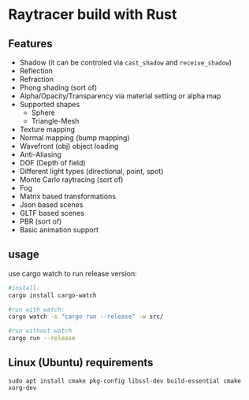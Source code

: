 # Raytracer build with Rust

## Features
* Shadow (it can be controled via `cast_shadow` and `receive_shadow`)
* Reflection
* Refraction
* Phong shading (sort of)
* Alpha/Opacity/Transparency via material setting or alpha map
* Supported shapes
  * Sphere
  * Triangle-Mesh
* Texture mapping
* Normal mapping (bump mapping)
* Wavefront (obj) object loading
* Anti-Aliasing
* DOF (Depth of field)
* Different light types (directional, point, spot)
* Monte Carlo raytracing (sort of)
* Fog
* Matrix based transformations
* Json based scenes
* GLTF based scenes
* PBR (sort of)
* Basic animation support

## usage
use cargo watch to run release version:
```bash
#install:
cargo install cargo-watch

#run with watch:
cargo watch -s "cargo run --release" -w src/

#run without watch
cargo run --release
```

## Linux (Ubuntu) requirements
```
sudo apt install cmake pkg-config libssl-dev build-essential cmake xorg-dev
```